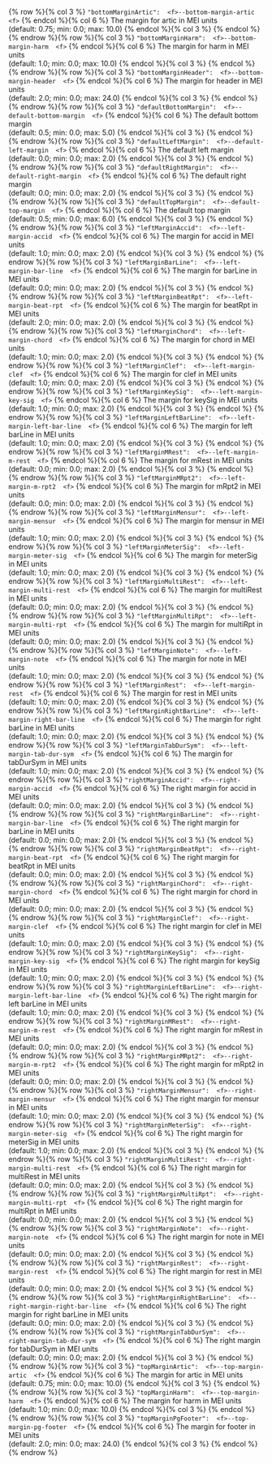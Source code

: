 {% row %}{% col 3 %} <span class="lang1">`"bottomMarginArtic":  <f>`</span><span class="lang2">`--bottom-margin-artic  <f>`</span> {% endcol %}{% col 6 %} The margin for artic in MEI units<br/>(default: 0.75; min: 0.0; max: 10.0) {% endcol %}{% col 3 %}  {% endcol %}
{% endrow %}{% row %}{% col 3 %} <span class="lang1">`"bottomMarginHarm":  <f>`</span><span class="lang2">`--bottom-margin-harm  <f>`</span> {% endcol %}{% col 6 %} The margin for harm in MEI units<br/>(default: 1.0; min: 0.0; max: 10.0) {% endcol %}{% col 3 %}  {% endcol %}
{% endrow %}{% row %}{% col 3 %} <span class="lang1">`"bottomMarginHeader":  <f>`</span><span class="lang2">`--bottom-margin-header  <f>`</span> {% endcol %}{% col 6 %} The margin for header in MEI units<br/>(default: 2.0; min: 0.0; max: 24.0) {% endcol %}{% col 3 %}  {% endcol %}
{% endrow %}{% row %}{% col 3 %} <span class="lang1">`"defaultBottomMargin":  <f>`</span><span class="lang2">`--default-bottom-margin  <f>`</span> {% endcol %}{% col 6 %} The default bottom margin<br/>(default: 0.5; min: 0.0; max: 5.0) {% endcol %}{% col 3 %}  {% endcol %}
{% endrow %}{% row %}{% col 3 %} <span class="lang1">`"defaultLeftMargin":  <f>`</span><span class="lang2">`--default-left-margin  <f>`</span> {% endcol %}{% col 6 %} The default left margin<br/>(default: 0.0; min: 0.0; max: 2.0) {% endcol %}{% col 3 %}  {% endcol %}
{% endrow %}{% row %}{% col 3 %} <span class="lang1">`"defaultRightMargin":  <f>`</span><span class="lang2">`--default-right-margin  <f>`</span> {% endcol %}{% col 6 %} The default right margin<br/>(default: 0.0; min: 0.0; max: 2.0) {% endcol %}{% col 3 %}  {% endcol %}
{% endrow %}{% row %}{% col 3 %} <span class="lang1">`"defaultTopMargin":  <f>`</span><span class="lang2">`--default-top-margin  <f>`</span> {% endcol %}{% col 6 %} The default top margin<br/>(default: 0.5; min: 0.0; max: 6.0) {% endcol %}{% col 3 %}  {% endcol %}
{% endrow %}{% row %}{% col 3 %} <span class="lang1">`"leftMarginAccid":  <f>`</span><span class="lang2">`--left-margin-accid  <f>`</span> {% endcol %}{% col 6 %} The margin for accid in MEI units<br/>(default: 1.0; min: 0.0; max: 2.0) {% endcol %}{% col 3 %}  {% endcol %}
{% endrow %}{% row %}{% col 3 %} <span class="lang1">`"leftMarginBarLine":  <f>`</span><span class="lang2">`--left-margin-bar-line  <f>`</span> {% endcol %}{% col 6 %} The margin for barLine in MEI units<br/>(default: 0.0; min: 0.0; max: 2.0) {% endcol %}{% col 3 %}  {% endcol %}
{% endrow %}{% row %}{% col 3 %} <span class="lang1">`"leftMarginBeatRpt":  <f>`</span><span class="lang2">`--left-margin-beat-rpt  <f>`</span> {% endcol %}{% col 6 %} The margin for beatRpt in MEI units<br/>(default: 2.0; min: 0.0; max: 2.0) {% endcol %}{% col 3 %}  {% endcol %}
{% endrow %}{% row %}{% col 3 %} <span class="lang1">`"leftMarginChord":  <f>`</span><span class="lang2">`--left-margin-chord  <f>`</span> {% endcol %}{% col 6 %} The margin for chord in MEI units<br/>(default: 1.0; min: 0.0; max: 2.0) {% endcol %}{% col 3 %}  {% endcol %}
{% endrow %}{% row %}{% col 3 %} <span class="lang1">`"leftMarginClef":  <f>`</span><span class="lang2">`--left-margin-clef  <f>`</span> {% endcol %}{% col 6 %} The margin for clef in MEI units<br/>(default: 1.0; min: 0.0; max: 2.0) {% endcol %}{% col 3 %}  {% endcol %}
{% endrow %}{% row %}{% col 3 %} <span class="lang1">`"leftMarginKeySig":  <f>`</span><span class="lang2">`--left-margin-key-sig  <f>`</span> {% endcol %}{% col 6 %} The margin for keySig in MEI units<br/>(default: 1.0; min: 0.0; max: 2.0) {% endcol %}{% col 3 %}  {% endcol %}
{% endrow %}{% row %}{% col 3 %} <span class="lang1">`"leftMarginLeftBarLine":  <f>`</span><span class="lang2">`--left-margin-left-bar-line  <f>`</span> {% endcol %}{% col 6 %} The margin for left barLine in MEI units<br/>(default: 1.0; min: 0.0; max: 2.0) {% endcol %}{% col 3 %}  {% endcol %}
{% endrow %}{% row %}{% col 3 %} <span class="lang1">`"leftMarginMRest":  <f>`</span><span class="lang2">`--left-margin-m-rest  <f>`</span> {% endcol %}{% col 6 %} The margin for mRest in MEI units<br/>(default: 0.0; min: 0.0; max: 2.0) {% endcol %}{% col 3 %}  {% endcol %}
{% endrow %}{% row %}{% col 3 %} <span class="lang1">`"leftMarginMRpt2":  <f>`</span><span class="lang2">`--left-margin-m-rpt2  <f>`</span> {% endcol %}{% col 6 %} The margin for mRpt2 in MEI units<br/>(default: 0.0; min: 0.0; max: 2.0) {% endcol %}{% col 3 %}  {% endcol %}
{% endrow %}{% row %}{% col 3 %} <span class="lang1">`"leftMarginMensur":  <f>`</span><span class="lang2">`--left-margin-mensur  <f>`</span> {% endcol %}{% col 6 %} The margin for mensur in MEI units<br/>(default: 1.0; min: 0.0; max: 2.0) {% endcol %}{% col 3 %}  {% endcol %}
{% endrow %}{% row %}{% col 3 %} <span class="lang1">`"leftMarginMeterSig":  <f>`</span><span class="lang2">`--left-margin-meter-sig  <f>`</span> {% endcol %}{% col 6 %} The margin for meterSig in MEI units<br/>(default: 1.0; min: 0.0; max: 2.0) {% endcol %}{% col 3 %}  {% endcol %}
{% endrow %}{% row %}{% col 3 %} <span class="lang1">`"leftMarginMultiRest":  <f>`</span><span class="lang2">`--left-margin-multi-rest  <f>`</span> {% endcol %}{% col 6 %} The margin for multiRest in MEI units<br/>(default: 0.0; min: 0.0; max: 2.0) {% endcol %}{% col 3 %}  {% endcol %}
{% endrow %}{% row %}{% col 3 %} <span class="lang1">`"leftMarginMultiRpt":  <f>`</span><span class="lang2">`--left-margin-multi-rpt  <f>`</span> {% endcol %}{% col 6 %} The margin for multiRpt in MEI units<br/>(default: 0.0; min: 0.0; max: 2.0) {% endcol %}{% col 3 %}  {% endcol %}
{% endrow %}{% row %}{% col 3 %} <span class="lang1">`"leftMarginNote":  <f>`</span><span class="lang2">`--left-margin-note  <f>`</span> {% endcol %}{% col 6 %} The margin for note in MEI units<br/>(default: 1.0; min: 0.0; max: 2.0) {% endcol %}{% col 3 %}  {% endcol %}
{% endrow %}{% row %}{% col 3 %} <span class="lang1">`"leftMarginRest":  <f>`</span><span class="lang2">`--left-margin-rest  <f>`</span> {% endcol %}{% col 6 %} The margin for rest in MEI units<br/>(default: 1.0; min: 0.0; max: 2.0) {% endcol %}{% col 3 %}  {% endcol %}
{% endrow %}{% row %}{% col 3 %} <span class="lang1">`"leftMarginRightBarLine":  <f>`</span><span class="lang2">`--left-margin-right-bar-line  <f>`</span> {% endcol %}{% col 6 %} The margin for right barLine in MEI units<br/>(default: 1.0; min: 0.0; max: 2.0) {% endcol %}{% col 3 %}  {% endcol %}
{% endrow %}{% row %}{% col 3 %} <span class="lang1">`"leftMarginTabDurSym":  <f>`</span><span class="lang2">`--left-margin-tab-dur-sym  <f>`</span> {% endcol %}{% col 6 %} The margin for tabDurSym in MEI units<br/>(default: 1.0; min: 0.0; max: 2.0) {% endcol %}{% col 3 %}  {% endcol %}
{% endrow %}{% row %}{% col 3 %} <span class="lang1">`"rightMarginAccid":  <f>`</span><span class="lang2">`--right-margin-accid  <f>`</span> {% endcol %}{% col 6 %} The right margin for accid in MEI units<br/>(default: 0.0; min: 0.0; max: 2.0) {% endcol %}{% col 3 %}  {% endcol %}
{% endrow %}{% row %}{% col 3 %} <span class="lang1">`"rightMarginBarLine":  <f>`</span><span class="lang2">`--right-margin-bar-line  <f>`</span> {% endcol %}{% col 6 %} The right margin for barLine in MEI units<br/>(default: 0.0; min: 0.0; max: 2.0) {% endcol %}{% col 3 %}  {% endcol %}
{% endrow %}{% row %}{% col 3 %} <span class="lang1">`"rightMarginBeatRpt":  <f>`</span><span class="lang2">`--right-margin-beat-rpt  <f>`</span> {% endcol %}{% col 6 %} The right margin for beatRpt in MEI units<br/>(default: 0.0; min: 0.0; max: 2.0) {% endcol %}{% col 3 %}  {% endcol %}
{% endrow %}{% row %}{% col 3 %} <span class="lang1">`"rightMarginChord":  <f>`</span><span class="lang2">`--right-margin-chord  <f>`</span> {% endcol %}{% col 6 %} The right margin for chord in MEI units<br/>(default: 0.0; min: 0.0; max: 2.0) {% endcol %}{% col 3 %}  {% endcol %}
{% endrow %}{% row %}{% col 3 %} <span class="lang1">`"rightMarginClef":  <f>`</span><span class="lang2">`--right-margin-clef  <f>`</span> {% endcol %}{% col 6 %} The right margin for clef in MEI units<br/>(default: 1.0; min: 0.0; max: 2.0) {% endcol %}{% col 3 %}  {% endcol %}
{% endrow %}{% row %}{% col 3 %} <span class="lang1">`"rightMarginKeySig":  <f>`</span><span class="lang2">`--right-margin-key-sig  <f>`</span> {% endcol %}{% col 6 %} The right margin for keySig in MEI units<br/>(default: 1.0; min: 0.0; max: 2.0) {% endcol %}{% col 3 %}  {% endcol %}
{% endrow %}{% row %}{% col 3 %} <span class="lang1">`"rightMarginLeftBarLine":  <f>`</span><span class="lang2">`--right-margin-left-bar-line  <f>`</span> {% endcol %}{% col 6 %} The right margin for left barLine in MEI units<br/>(default: 1.0; min: 0.0; max: 2.0) {% endcol %}{% col 3 %}  {% endcol %}
{% endrow %}{% row %}{% col 3 %} <span class="lang1">`"rightMarginMRest":  <f>`</span><span class="lang2">`--right-margin-m-rest  <f>`</span> {% endcol %}{% col 6 %} The right margin for mRest in MEI units<br/>(default: 0.0; min: 0.0; max: 2.0) {% endcol %}{% col 3 %}  {% endcol %}
{% endrow %}{% row %}{% col 3 %} <span class="lang1">`"rightMarginMRpt2":  <f>`</span><span class="lang2">`--right-margin-m-rpt2  <f>`</span> {% endcol %}{% col 6 %} The right margin for mRpt2 in MEI units<br/>(default: 0.0; min: 0.0; max: 2.0) {% endcol %}{% col 3 %}  {% endcol %}
{% endrow %}{% row %}{% col 3 %} <span class="lang1">`"rightMarginMensur":  <f>`</span><span class="lang2">`--right-margin-mensur  <f>`</span> {% endcol %}{% col 6 %} The right margin for mensur in MEI units<br/>(default: 1.0; min: 0.0; max: 2.0) {% endcol %}{% col 3 %}  {% endcol %}
{% endrow %}{% row %}{% col 3 %} <span class="lang1">`"rightMarginMeterSig":  <f>`</span><span class="lang2">`--right-margin-meter-sig  <f>`</span> {% endcol %}{% col 6 %} The right margin for meterSig in MEI units<br/>(default: 1.0; min: 0.0; max: 2.0) {% endcol %}{% col 3 %}  {% endcol %}
{% endrow %}{% row %}{% col 3 %} <span class="lang1">`"rightMarginMultiRest":  <f>`</span><span class="lang2">`--right-margin-multi-rest  <f>`</span> {% endcol %}{% col 6 %} The right margin for multiRest in MEI units<br/>(default: 0.0; min: 0.0; max: 2.0) {% endcol %}{% col 3 %}  {% endcol %}
{% endrow %}{% row %}{% col 3 %} <span class="lang1">`"rightMarginMultiRpt":  <f>`</span><span class="lang2">`--right-margin-multi-rpt  <f>`</span> {% endcol %}{% col 6 %} The right margin for multiRpt in MEI units<br/>(default: 0.0; min: 0.0; max: 2.0) {% endcol %}{% col 3 %}  {% endcol %}
{% endrow %}{% row %}{% col 3 %} <span class="lang1">`"rightMarginNote":  <f>`</span><span class="lang2">`--right-margin-note  <f>`</span> {% endcol %}{% col 6 %} The right margin for note in MEI units<br/>(default: 0.0; min: 0.0; max: 2.0) {% endcol %}{% col 3 %}  {% endcol %}
{% endrow %}{% row %}{% col 3 %} <span class="lang1">`"rightMarginRest":  <f>`</span><span class="lang2">`--right-margin-rest  <f>`</span> {% endcol %}{% col 6 %} The right margin for rest in MEI units<br/>(default: 0.0; min: 0.0; max: 2.0) {% endcol %}{% col 3 %}  {% endcol %}
{% endrow %}{% row %}{% col 3 %} <span class="lang1">`"rightMarginRightBarLine":  <f>`</span><span class="lang2">`--right-margin-right-bar-line  <f>`</span> {% endcol %}{% col 6 %} The right margin for right barLine in MEI units<br/>(default: 0.0; min: 0.0; max: 2.0) {% endcol %}{% col 3 %}  {% endcol %}
{% endrow %}{% row %}{% col 3 %} <span class="lang1">`"rightMarginTabDurSym":  <f>`</span><span class="lang2">`--right-margin-tab-dur-sym  <f>`</span> {% endcol %}{% col 6 %} The right margin for tabDurSym in MEI units<br/>(default: 0.0; min: 0.0; max: 2.0) {% endcol %}{% col 3 %}  {% endcol %}
{% endrow %}{% row %}{% col 3 %} <span class="lang1">`"topMarginArtic":  <f>`</span><span class="lang2">`--top-margin-artic  <f>`</span> {% endcol %}{% col 6 %} The margin for artic in MEI units<br/>(default: 0.75; min: 0.0; max: 10.0) {% endcol %}{% col 3 %}  {% endcol %}
{% endrow %}{% row %}{% col 3 %} <span class="lang1">`"topMarginHarm":  <f>`</span><span class="lang2">`--top-margin-harm  <f>`</span> {% endcol %}{% col 6 %} The margin for harm in MEI units<br/>(default: 1.0; min: 0.0; max: 10.0) {% endcol %}{% col 3 %}  {% endcol %}
{% endrow %}{% row %}{% col 3 %} <span class="lang1">`"topMarginPgFooter":  <f>`</span><span class="lang2">`--top-margin-pg-footer  <f>`</span> {% endcol %}{% col 6 %} The margin for footer in MEI units<br/>(default: 2.0; min: 0.0; max: 24.0) {% endcol %}{% col 3 %}  {% endcol %}
{% endrow %}